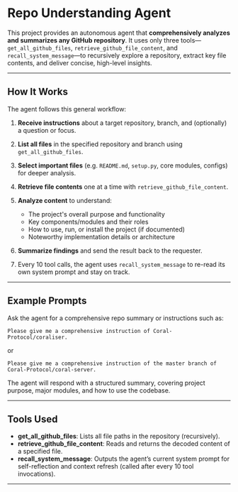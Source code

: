# Repo Understanding Agent

This project provides an autonomous agent that **comprehensively analyzes and summarizes any GitHub repository**. It uses only three tools—`get_all_github_files`, `retrieve_github_file_content`, and `recall_system_message`—to recursively explore a repository, extract key file contents, and deliver concise, high-level insights.

---

## How It Works

The agent follows this general workflow:

1. **Receive instructions** about a target repository, branch, and (optionally) a question or focus.
2. **List all files** in the specified repository and branch using `get_all_github_files`.
3. **Select important files** (e.g. `README.md`, `setup.py`, core modules, configs) for deeper analysis.
4. **Retrieve file contents** one at a time with `retrieve_github_file_content`.
5. **Analyze content** to understand:

   * The project's overall purpose and functionality
   * Key components/modules and their roles
   * How to use, run, or install the project (if documented)
   * Noteworthy implementation details or architecture
6. **Summarize findings** and send the result back to the requester.
7. Every 10 tool calls, the agent uses `recall_system_message` to re-read its own system prompt and stay on track.

---

## Example Prompts

Ask the agent for a comprehensive repo summary or instructions such as:

```
Please give me a comprehensive instruction of Coral-Protocol/coraliser.
```

or

```
Please give me a comprehensive instruction of the master branch of Coral-Protocol/coral-server.
```

The agent will respond with a structured summary, covering project purpose, major modules, and how to use the codebase.

---

## Tools Used

* **get\_all\_github\_files**: Lists all file paths in the repository (recursively).
* **retrieve\_github\_file\_content**: Reads and returns the decoded content of a specified file.
* **recall\_system\_message**: Outputs the agent’s current system prompt for self-reflection and context refresh (called after every 10 tool invocations).

---
